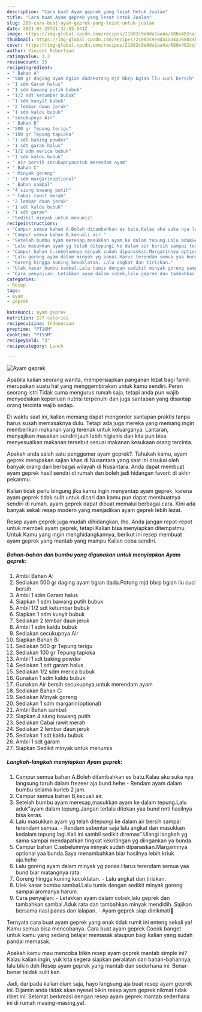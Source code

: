 ```yaml
---
description: "Cara buat Ayam geprek yang lezat Untuk Jualan"
title: "Cara buat Ayam geprek yang lezat Untuk Jualan"
slug: 289-cara-buat-ayam-geprek-yang-lezat-untuk-jualan
date: 2021-03-25T21:32:55.541Z
image: https://img-global.cpcdn.com/recipes/21082c9e0da1aa4a/680x482cq70/ayam-geprek-foto-resep-utama.jpg
thumbnail: https://img-global.cpcdn.com/recipes/21082c9e0da1aa4a/680x482cq70/ayam-geprek-foto-resep-utama.jpg
cover: https://img-global.cpcdn.com/recipes/21082c9e0da1aa4a/680x482cq70/ayam-geprek-foto-resep-utama.jpg
author: Vincent Robertson
ratingvalue: 3.3
reviewcount: 15
recipeingredient:
- " Bahan A"
- "500 gr daging ayam bgian dadaPotong mjd bbrp bgian llu cuci bersih"
- "1 sdm Garam halus"
- "1 sdm bawang putih bubuk"
- "1/2 sdt ketumbar bubuk"
- "1 sdm kunyit bubuk"
- "2 lembar daun jeruk"
- "1 sdm kaldu bubuk"
- "secukupnya Air"
- " Bahan B"
- "500 gr Tepung terigu"
- "100 gr Tepung tapioka"
- "1 sdt baking powder"
- "1 sdt garam halus"
- "1/2 sdm merica bubuk"
- "1 sdm kaldu bubuk"
- " Air bersih secukupnyauntuk merendam ayam"
- " Bahan C"
- " Minyak goreng"
- "1 sdm margarinoptional"
- " Bahan sambal"
- "4 siung bawang putih"
- " Cabai rawit merah"
- "2 lembar daun jeruk"
- "1 sdt kaldu bubuk"
- "1 sdt garam"
- "Sedikit minyak untuk menumis"
recipeinstructions:
- "Campur semua bahan A.Boleh ditambahkan es batu.Kalau aku suka nya langsung taruh dalam frezeer aja bund.hehe Rendam ayam dalam bumbu selama kurleb 2 jam."
- "Campur semua bahan B,kecuali air."
- "Setelah bumbu ayam meresap,masukkan ayam ke dalam tepung.Lalu aduk&#34;ayam dalam tepung.Jangan terlalu ditekan yaa bund nnti hasilnya bisa keras."
- "Lalu masukkan ayam yg telah ditepungi ke dalam air bersih sampai terendam semua. Rendam sebentar saja lalu angkat dan masukkan kedalam tepung lagi.Kali ini sambil sedikit diremas&#34;.Ulangi langkah yg sama sampai mendapatkan tingkat kekritingan yg diingankan ya bunda."
- "Campur bahan C.sebelumnya minyak sudah dipanaskan.Margarinnya optional yaa bunda.Saya menambahkan biar hasilnya lebih kriuk aja.hehe"
- "Lalu goreng ayam dalam minyak yg panas.Harus terendam semua yaa bund biar matangnya rata."
- "Goreng hingga kuning kecoklatan. Lalu angkat dan tiriskan."
- "Ulek kasar bumbu sambal.Lalu tumis dengan sedikit minyak goreng sampai aromanya harum."
- "Cara penyajian: Letakkan ayam dalam cobek,lalu geprek dan tambahkan sambal.Aduk rata dan tambahkan minyak mendidih. Sajikan bersama nasi panas dan lalapan. Ayam geprek siap dinikmati🤤"
categories:
- Resep
tags:
- ayam
- geprek

katakunci: ayam geprek 
nutrition: 227 calories
recipecuisine: Indonesian
preptime: "PT16M"
cooktime: "PT55M"
recipeyield: "3"
recipecategory: Lunch

---
```



![Ayam geprek](https://img-global.cpcdn.com/recipes/21082c9e0da1aa4a/680x482cq70/ayam-geprek-foto-resep-utama.jpg)

Apabila kalian seorang wanita, mempersiapkan panganan lezat bagi famili merupakan suatu hal yang menggembirakan untuk kamu sendiri. Peran seorang istri Tidak cuma mengurus rumah saja, tetapi anda pun wajib menyediakan keperluan nutrisi terpenuhi dan juga santapan yang disantap orang tercinta wajib sedap.

Di waktu  saat ini, kalian memang dapat mengorder santapan praktis tanpa harus susah memasaknya dulu. Tetapi ada juga mereka yang memang ingin memberikan makanan yang terenak untuk keluarganya. Lantaran, menyajikan masakan sendiri jauh lebih higienis dan kita pun bisa menyesuaikan makanan tersebut sesuai makanan kesukaan orang tercinta. 



Apakah anda salah satu penggemar ayam geprek?. Tahukah kamu, ayam geprek merupakan sajian khas di Nusantara yang saat ini disukai oleh banyak orang dari berbagai wilayah di Nusantara. Anda dapat membuat ayam geprek hasil sendiri di rumah dan boleh jadi hidangan favorit di akhir pekanmu.

Kalian tidak perlu bingung jika kamu ingin menyantap ayam geprek, karena ayam geprek tidak sulit untuk dicari dan kamu pun dapat membuatnya sendiri di rumah. ayam geprek dapat dibuat memalui berbagai cara. Kini ada banyak sekali resep modern yang menjadikan ayam geprek lebih lezat.

Resep ayam geprek juga mudah dihidangkan, lho. Anda jangan repot-repot untuk membeli ayam geprek, tetapi Kalian bisa menyiapkan ditempatmu. Untuk Kamu yang ingin menghidangkannya, berikut ini resep membuat ayam geprek yang mantab yang mampu Kalian coba sendiri.

<!--inarticleads1-->

##### Bahan-bahan dan bumbu yang digunakan untuk menyiapkan Ayam geprek:

1. Ambil  Bahan A:
1. Sediakan 500 gr daging ayam bgian dada.Potong mjd bbrp bgian llu cuci bersih
1. Ambil 1 sdm Garam halus
1. Siapkan 1 sdm bawang putih bubuk
1. Ambil 1/2 sdt ketumbar bubuk
1. Siapkan 1 sdm kunyit bubuk
1. Sediakan 2 lembar daun jeruk
1. Ambil 1 sdm kaldu bubuk
1. Sediakan secukupnya Air
1. Siapkan  Bahan B:
1. Sediakan 500 gr Tepung terigu
1. Sediakan 100 gr Tepung tapioka
1. Ambil 1 sdt baking powder
1. Sediakan 1 sdt garam halus
1. Sediakan 1/2 sdm merica bubuk
1. Gunakan 1 sdm kaldu bubuk
1. Gunakan  Air bersih secukupnya,untuk merendam ayam
1. Sediakan  Bahan C:
1. Sediakan  Minyak goreng
1. Sediakan 1 sdm margarin(optional)
1. Ambil  Bahan sambal:
1. Siapkan 4 siung bawang putih
1. Sediakan  Cabai rawit merah
1. Sediakan 2 lembar daun jeruk
1. Sediakan 1 sdt kaldu bubuk
1. Ambil 1 sdt garam
1. Siapkan Sedikit minyak untuk menumis




<!--inarticleads2-->

##### Langkah-langkah menyiapkan Ayam geprek:

1. Campur semua bahan A.Boleh ditambahkan es batu.Kalau aku suka nya langsung taruh dalam frezeer aja bund.hehe - Rendam ayam dalam bumbu selama kurleb 2 jam.
1. Campur semua bahan B,kecuali air.
1. Setelah bumbu ayam meresap,masukkan ayam ke dalam tepung.Lalu aduk&#34;ayam dalam tepung.Jangan terlalu ditekan yaa bund nnti hasilnya bisa keras.
1. Lalu masukkan ayam yg telah ditepungi ke dalam air bersih sampai terendam semua. - Rendam sebentar saja lalu angkat dan masukkan kedalam tepung lagi.Kali ini sambil sedikit diremas&#34;.Ulangi langkah yg sama sampai mendapatkan tingkat kekritingan yg diingankan ya bunda.
1. Campur bahan C.sebelumnya minyak sudah dipanaskan.Margarinnya optional yaa bunda.Saya menambahkan biar hasilnya lebih kriuk aja.hehe
1. Lalu goreng ayam dalam minyak yg panas.Harus terendam semua yaa bund biar matangnya rata.
1. Goreng hingga kuning kecoklatan. - Lalu angkat dan tiriskan.
1. Ulek kasar bumbu sambal.Lalu tumis dengan sedikit minyak goreng sampai aromanya harum.
1. Cara penyajian: - Letakkan ayam dalam cobek,lalu geprek dan tambahkan sambal.Aduk rata dan tambahkan minyak mendidih. Sajikan bersama nasi panas dan lalapan. - Ayam geprek siap dinikmati🤤




Ternyata cara buat ayam geprek yang enak tidak rumit ini enteng sekali ya! Kamu semua bisa mencobanya. Cara buat ayam geprek Cocok banget untuk kamu yang sedang belajar memasak ataupun bagi kalian yang sudah pandai memasak.

Apakah kamu mau mencoba bikin resep ayam geprek mantab simple ini? Kalau kalian ingin, yuk kita segera siapkan peralatan dan bahan-bahannya, lalu bikin deh Resep ayam geprek yang mantab dan sederhana ini. Benar-benar taidak sulit kan. 

Jadi, daripada kalian diam saja, hayo langsung aja buat resep ayam geprek ini. Dijamin anda tiidak akan nyesel bikin resep ayam geprek nikmat tidak ribet ini! Selamat berkreasi dengan resep ayam geprek mantab sederhana ini di rumah masing-masing,ya!.

